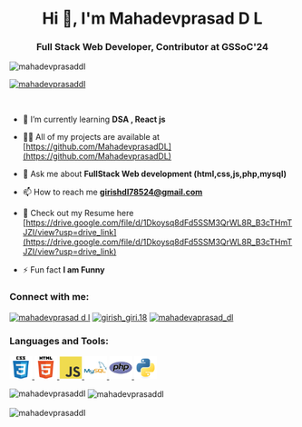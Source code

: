 
<h1 align="center">Hi 👋, I'm Mahadevprasad D L</h1>
<h3 align="center">Full Stack Web Developer, Contributor at GSSoC'24</h3>

<p align="left"> <img src="https://komarev.com/ghpvc/?username=mahadevprasaddl&label=Profile%20views&color=0e75b6&style=flat" alt="mahadevprasaddl" /> </p>

<p align="left"> <a href="https://github.com/ryo-ma/github-profile-trophy"><img src="https://github-profile-trophy.vercel.app/?username=mahadevprasaddl" alt="mahadevprasaddl" /></a> </p>

<p align="left"> <a href="https://twitter.com/" target="blank"><img src="https://img.shields.io/twitter/follow/?logo=twitter&style=for-the-badge" alt="" /></a> </p>

- 🌱 I’m currently learning **DSA , React js**

- 👨‍💻 All of my projects are available at [https://github.com/MahadevprasadDL](https://github.com/MahadevprasadDL)

- 💬 Ask me about **FullStack Web development (html,css,js,php,mysql)**

- 📫 How to reach me **girishdl78524@gmail.com**

- 📄 Check out my Resume here [https://drive.google.com/file/d/1Dkoysq8dFd5SSM3QrWL8R_B3cTHmTJZI/view?usp=drive_link](https://drive.google.com/file/d/1Dkoysq8dFd5SSM3QrWL8R_B3cTHmTJZI/view?usp=drive_link)

- ⚡ Fun fact **I am Funny**

<h3 align="left">Connect with me:</h3>
<p align="left">
<a href="https://linkedin.com/in/mahadevprasad d l" target="blank"><img align="center" src="https://raw.githubusercontent.com/rahuldkjain/github-profile-readme-generator/master/src/images/icons/Social/linked-in-alt.svg" alt="mahadevprasad d l" height="30" width="40" /></a>
<a href="https://instagram.com/girish_giri.18" target="blank"><img align="center" src="https://raw.githubusercontent.com/rahuldkjain/github-profile-readme-generator/master/src/images/icons/Social/instagram.svg" alt="girish_giri.18" height="30" width="40" /></a>
<a href="https://www.leetcode.com/mahadevaprasad_dl" target="blank"><img align="center" src="https://raw.githubusercontent.com/rahuldkjain/github-profile-readme-generator/master/src/images/icons/Social/leet-code.svg" alt="mahadevaprasad_dl" height="30" width="40" /></a>
</p>

<h3 align="left">Languages and Tools:</h3>
<p align="left"> <a href="https://www.w3schools.com/css/" target="_blank" rel="noreferrer"> <img src="https://raw.githubusercontent.com/devicons/devicon/master/icons/css3/css3-original-wordmark.svg" alt="css3" width="40" height="40"/> </a> <a href="https://www.w3.org/html/" target="_blank" rel="noreferrer"> <img src="https://raw.githubusercontent.com/devicons/devicon/master/icons/html5/html5-original-wordmark.svg" alt="html5" width="40" height="40"/> </a> <a href="https://developer.mozilla.org/en-US/docs/Web/JavaScript" target="_blank" rel="noreferrer"> <img src="https://raw.githubusercontent.com/devicons/devicon/master/icons/javascript/javascript-original.svg" alt="javascript" width="40" height="40"/> </a> <a href="https://www.mysql.com/" target="_blank" rel="noreferrer"> <img src="https://raw.githubusercontent.com/devicons/devicon/master/icons/mysql/mysql-original-wordmark.svg" alt="mysql" width="40" height="40"/> </a> <a href="https://www.php.net" target="_blank" rel="noreferrer"> <img src="https://raw.githubusercontent.com/devicons/devicon/master/icons/php/php-original.svg" alt="php" width="40" height="40"/> </a> <a href="https://www.python.org" target="_blank" rel="noreferrer"> <img src="https://raw.githubusercontent.com/devicons/devicon/master/icons/python/python-original.svg" alt="python" width="40" height="40"/> </a> </p>

<p><img align="left" src="https://github-readme-stats.vercel.app/api/top-langs?username=mahadevprasaddl&show_icons=true&locale=en&layout=compact" alt="mahadevprasaddl" /></p>

<p>&nbsp;<img align="center" src="https://github-readme-stats.vercel.app/api?username=mahadevprasaddl&show_icons=true&locale=en" alt="mahadevprasaddl" /></p>

<p><img align="center" src="https://github-readme-streak-stats.herokuapp.com/?user=mahadevprasaddl&" alt="mahadevprasaddl" /></p>
